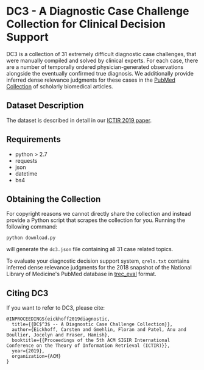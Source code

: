 # DC3 - A Diagnostic Case Challenge Collection for Clinical Decision Support
DC3 is a collection of 31 extremely difficult diagnostic case challenges, that were manually compiled and solved by clinical experts. For each case, there are a number of temporally ordered physician-generated observations alongside the eventually confirmed true diagnosis. We additionally provide inferred dense relevance judgments for these cases in the [PubMed Collection](https://www.ncbi.nlm.nih.gov/pubmed/) of scholarly biomedical articles.

## Dataset Description
The dataset is described in detail in our [ICTIR 2019 paper]().

## Requirements
* python > 2.7
* requests
* json
* datetime
* bs4

## Obtaining the Collection
For copyright reasons we cannot directly share the collection and instead provide a Python script that scrapes the collection for you. Running the following command: 
```
python download.py
```
will generate the `dc3.json` file containing all 31 case related topics.

To evaluate your diagnostic decision support system, `qrels.txt` contains inferred dense relevance judgments for the 2018 snapshot of the National Library of Medicine's PubMed database in [trec_eval](https://github.com/usnistgov/trec_eval) format.

## Citing DC3
If you want to refer to DC3, please cite:

```
@INPROCEEDINGS{eickhoff2019diagnostic,
  title={{DC$^3$ -- A Diagnostic Case Challenge Collection}},
  author={Eickhoff, Carsten and Gmehlin, Floran and Patel, Anu and Boullier, Jocelyn and Fraser, Hamish},
  booktitle={{Proceedings of the 5th ACM SIGIR International Conference on the Theory of Information Retrieval (ICTIR)}},
  year={2019},
  organization={ACM}
}
```
